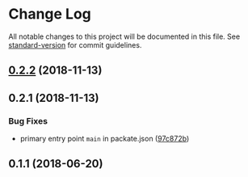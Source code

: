 # Change Log

All notable changes to this project will be documented in this file. See [standard-version](https://github.com/conventional-changelog/standard-version) for commit guidelines.

<a name="0.2.2"></a>
## [0.2.2](https://github.com/vsimko/node-graphql-constraint-lambda/compare/v0.2.1...v0.2.2) (2018-11-13)



<a name="0.2.1"></a>
## 0.2.1 (2018-11-13)


### Bug Fixes

* primary entry point `main` in packate.json ([97c872b](https://github.com/vsimko/node-graphql-constraint-lambda/commit/97c872b))



<a name="0.1.1"></a>
## 0.1.1 (2018-06-20)
